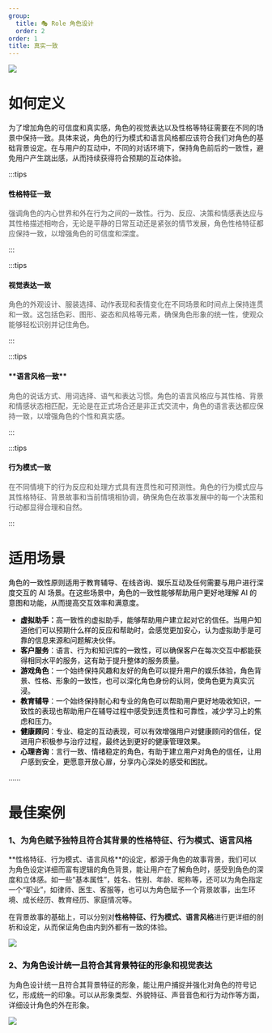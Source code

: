 ```yaml
---
group:
  title: 🎭 Role 角色设计
  order: 2
order: 1
title: 真实一致
---
```


![](https://mdn.alipayobjects.com/huamei_iwk9zp/afts/img/A*--NqR78UDjUAAAAAAAAAAAAADgCCAQ/fmt.webp)

<h1 id="PRWyx">如何定义</h1>
为了增加角色的可信度和真实感，角色的视觉表达以及性格等特征需要在不同的场景中保持一致。具体来说，角色的行为模式和语言风格都应该符合我们对角色的基础背景设定。在与用户的互动中，不同的对话环境下，保持角色前后的一致性，避免用户产生跳出感，从而持续获得符合预期的互动体验。

:::tips

<h4 id="XlPJs"><font style="color:rgb(6, 6, 7);">性格特征一致</font></h4>
<font style="color:#585A5A;">强调角色的内心世界和外在行为之间的一致性。行为、反应、决策和情感表达应与其性格描述相吻合，无论是平静的日常互动还是紧张的情节发展，角色性格特征都应保持一致，以增强角色的可信度和深度。</font>

:::

:::tips

<h4 id="Odyz0"><font style="color:rgb(6, 6, 7);">视觉表达一致</font></h4>
<font style="color:#585A5A;">角色的外观设计、服装选择、动作表现和表情变化在不同场景和时间点上保持连贯和一致。这包括色彩、图形、姿态和风格等元素，确保角色形象的统一性，使观众能够轻松识别并记住角色。</font>

:::

:::tips

<h4 id="MiYvB">**<font style="color:rgb(6, 6, 7);">语言风格一致</font>**</h4>
<font style="color:#585A5A;">角色的说话方式、用词选择、语气和表达习惯。角色的语言风格应与其性格、背景和情感状态相匹配，无论是在正式场合还是非正式交流中，角色的语言表达都应保持一致，以增强角色的个性和真实感。</font>

:::

:::tips

<h4 id="yRbPN"><font style="color:rgb(6, 6, 7);">行为模式一致</font></h4>
<font style="color:#585A5A;">在不同情境下的行为反应和处理方式具有连贯性和可预测性。角色的行为模式应与其性格特征、背景故事和当前情境相协调，确保角色在故事发展中的每一个决策和行动都显得合理和自然。</font>

:::

<h1 id="NiGPO">适用场景</h1>
<font style="color:rgb(0, 0, 0);">角色的一致性原则适用于教育辅导、在线咨询、娱乐互动及任何需要与用户进行深度交互的 AI 场景。在这些场景中，角色的一致性能够帮助用户更好地理解 AI 的意图和功能，从而提高交互效率和满意度。 </font>

- **<font style="color:rgb(0, 0, 0);">虚拟助手：</font>**<font style="color:rgb(0, 0, 0);">高一致性的虚拟助手，能够帮助用户建立起对它的信任。当用户知道他们可以预期什么样的反应和帮助时，会感觉更加安心，认为虚拟助手是可靠的信息来源和问题解决伙伴。</font>
- **<font style="color:rgb(0, 0, 0);">客户服务</font>**<font style="color:rgb(0, 0, 0);">：语言、行为和知识库的一致性，可以确保客户在每次交互中都能获得相同水平的服务，这有助于提升整体的服务质量。</font>
- **<font style="color:rgb(0, 0, 0);">游戏角色</font>**<font style="color:rgb(0, 0, 0);">：一个始终保持风趣和友好的角色可以提升用户的娱乐体验，角色背景、性格、形象的一致性，也可以深化角色身份的认同，使角色更为真实沉浸。</font>
- **<font style="color:rgb(0, 0, 0);">教育辅导</font>**<font style="color:rgb(0, 0, 0);">：一个始终保持耐心和专业的角色可以帮助用户更好地吸收知识，一致性的表现也帮助用户在辅导过程中感受到连贯性和可靠性，减少学习上的焦虑和压力。</font>
- **<font style="color:rgb(0, 0, 0);">健康顾问</font>**<font style="color:rgb(0, 0, 0);">：专业、稳定的互动表现，可以有效增强用户对健康顾问的信任，促进用户积极参与治疗过程，最终达到更好的健康管理效果。</font>
- **<font style="color:rgb(0, 0, 0);">心理咨询</font>**<font style="color:rgb(0, 0, 0);">：言行一致、情绪稳定的角色，有助于建立用户对角色的信任，让用户感到安全，更愿意开放心扉，分享内心深处的感受和困扰。</font>

<font style="color:rgb(0, 0, 0);"> ……</font>

<h1 id="NyUjC">最佳案例  <font style="color:#DF2A3F;"></font></h1>
<h3 id="OI8wr">1、为角色赋予独特且符合其背景的性格特征、行为模式、语言风格</h3>
**性格特征、行为模式、语言风格**的设定，都源于角色的故事背景，我们可以为角色设定详细而富有逻辑的角色背景，能让用户在了解角色时，感受到角色的深度和立体感。如一些“基本属性”，姓名、性别、年龄、昵称等，还可以为角色指定一个“职业”，如律师、医生、客服等，也可以为角色赋予一个背景故事，出生环境、成长经历、教育经历、家庭情况等。

在背景故事的基础上，可以分别对**性格特征、行为模式、语言风格**进行更详细的剖析和设定，从而保证角色由内到外都有一致的体验。

![](https://mdn.alipayobjects.com/huamei_iwk9zp/afts/img/A*0MTlRYAWlCQAAAAAAAAAAAAADgCCAQ/fmt.webp)

<h3 id="c8Ihr"><font style="color:rgb(6, 6, 7);">2、为角色设计统一且符合其背景特征的</font>形象和视觉表达</h3>
为角色设计统一且符合其背景特征的形象，能让用户捕捉并强化对角色的符号记忆，形成统一的印象。可以从形象类型、外貌特征、声音音色和行为动作等方面，详细设计角色的外在形象。

![](https://mdn.alipayobjects.com/huamei_iwk9zp/afts/img/A*0MTlRYAWlCQAAAAAAAAAAAAADgCCAQ/fmt.webp)
